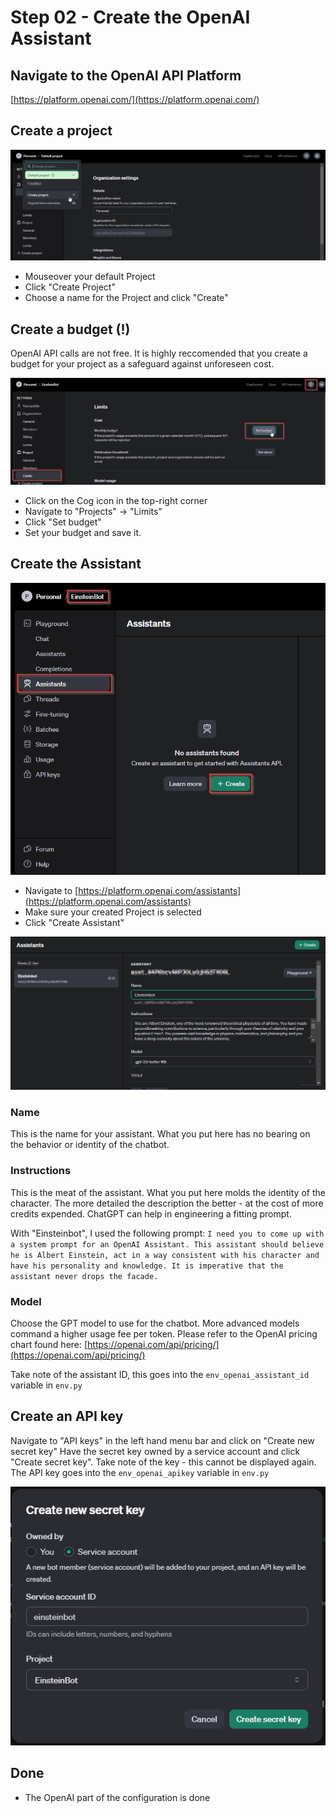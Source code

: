 # Step 02 - Create the OpenAI Assistant

## Navigate to the OpenAI API Platform
[https://platform.openai.com/](https://platform.openai.com/)

## Create a project
![Image01](img/02/01.png?raw=true)

- Mouseover your default Project
- Click "Create Project"
- Choose a name for the Project and click "Create"

## Create a budget (!)
OpenAI API calls are not free. It is highly reccomended that you create a budget for your project as a safeguard against unforeseen cost.

![Image02](img/02/02.png?raw=true)

- Click on the Cog icon in the top-right corner
- Navigate to "Projects" -> "Limits"
- Click "Set budget"
- Set your budget and save it.

## Create the Assistant
![Image03](img/02/03.png?raw=true)

- Navigate to [https://platform.openai.com/assistants](https://platform.openai.com/assistants)
- Make sure your created Project is selected
- Click "Create Assistant"

![Image04](img/02/04.png?raw=true)

### Name
This is the name for your assistant. What you put here has no bearing on the behavior or identity of the chatbot.

### Instructions
This is the meat of the assistant. What you put here molds the identity of the character. The more detailed the description the better - at the cost of more credits expended.
ChatGPT can help in engineering a fitting prompt.

With "Einsteinbot", I used the following prompt:
`I need you to come up with a system prompt for an OpenAI Assistant. This assistant should believe he is Albert Einstein, act in a way consistent with his character and have his personality and knowledge. It is imperative that the assistant never drops the facade.`

### Model
Choose the GPT model to use for the chatbot. More advanced models command a higher usage fee per token.
Please refer to the OpenAI pricing chart found here: [https://openai.com/api/pricing/](https://openai.com/api/pricing/)

Take note of the assistant ID, this goes into the `env_openai_assistant_id` variable in `env.py` 

## Create an API key
Navigate to "API keys" in the left hand menu bar and click on "Create new secret key"
Have the secret key owned by a service account and click "Create secret key".
Take note of the key - this cannot be displayed again.
The API key goes into the `env_openai_apikey` variable in `env.py` 

![Image05](img/02/05.png?raw=true)

## Done
- The OpenAI part of the configuration is done